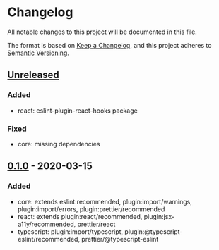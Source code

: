 # Changelog

All notable changes to this project will be documented in this file.

The format is based on [Keep a Changelog](https://keepachangelog.com/en/1.0.0/),
and this project adheres to [Semantic Versioning](https://semver.org/spec/v2.0.0.html).

## [Unreleased]

### Added

- react: eslint-plugin-react-hooks package

### Fixed

- core: missing dependencies

## [0.1.0] - 2020-03-15

### Added

- core: extends eslint:recommended, plugin:import/warnings, plugin:import/errors, plugin:prettier/recommended
- react: extends plugin:react/recommended, plugin:jsx-a11y/recommended, prettier/react
- typescript: plugin:import/typescript, plugin:@typescript-eslint/recommended, prettier/@typescript-eslint

[unreleased]: https://github.com/advclb/eslint-config/compare/v0.1.0...HEAD
[0.1.0]: https://github.com/advclb/eslint-config/releases/tag/v0.1.0

